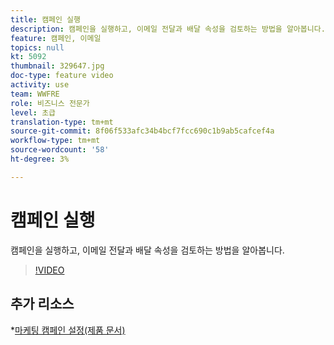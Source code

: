 ```yaml
---
title: 캠페인 실행
description: 캠페인을 실행하고, 이메일 전달과 배달 속성을 검토하는 방법을 알아봅니다.
feature: 캠페인, 이메일
topics: null
kt: 5092
thumbnail: 329647.jpg
doc-type: feature video
activity: use
team: WWFRE
role: 비즈니스 전문가
level: 초급
translation-type: tm+mt
source-git-commit: 8f06f533afc34b4bcf7fcc690c1b9ab5cafcef4a
workflow-type: tm+mt
source-wordcount: '58'
ht-degree: 3%

---
```


# 캠페인 실행

캠페인을 실행하고, 이메일 전달과 배달 속성을 검토하는 방법을 알아봅니다.

>[!VIDEO](https://video.tv.adobe.com/v/329647?quality=12)

## 추가 리소스

*[마케팅 캠페인 설정(제품 문서)](https://experienceleague.adobe.com/docs/campaign-classic/using/orchestrating-campaigns/orchestrate-campaigns/setting-up-marketing-campaigns.html?lang=en#orchestrating-campaigns)
